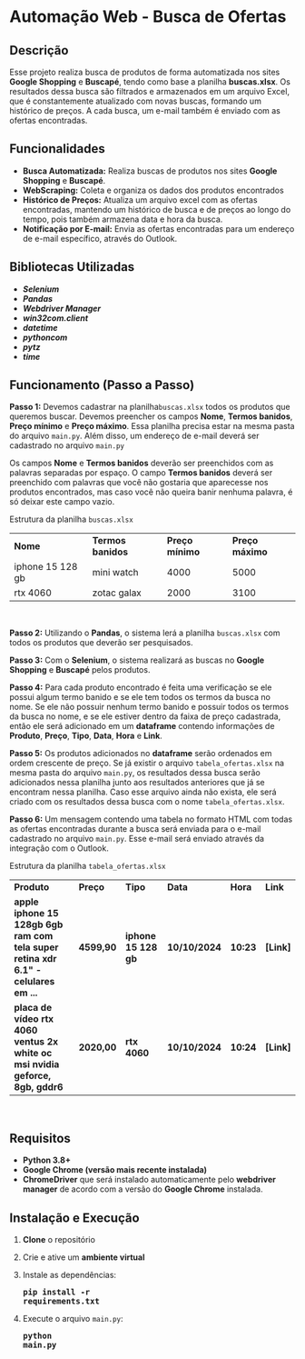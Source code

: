 # Automação Web - Busca de Ofertas
## Descrição
Esse projeto realiza busca de produtos de forma automatizada nos sites **Google Shopping** e **Buscapé**, tendo como base a planilha **buscas.xlsx**. Os resultados dessa busca são filtrados e armazenados em um arquivo Excel, que é constantemente atualizado com novas buscas, formando um histórico de preços. A cada busca, um e-mail também é enviado com as ofertas encontradas.

## Funcionalidades
- **Busca Automatizada:** Realiza buscas de produtos nos sites **Google Shopping** e **Buscapé**.
- **WebScraping:** Coleta e organiza os dados dos produtos encontrados
- **Histórico de Preços:** Atualiza um arquivo excel com as ofertas encontradas, mantendo um histórico de busca e de preços ao longo do tempo, pois também armazena data e hora da busca.
- **Notificação por E-mail:** Envia as ofertas encontradas para um endereço de e-mail específico, através do Outlook.

## Bibliotecas Utilizadas
- ***Selenium***
- ***Pandas***
- ***Webdriver Manager***
- ***win32com.client***
- ***datetime***
- ***pythoncom***
- ***pytz***
- ***time***

## Funcionamento (Passo a Passo)

**Passo 1:** Devemos cadastrar na planilha<code>buscas.xlsx</code> todos os produtos que queremos buscar. Devemos preencher os campos **Nome**, **Termos banidos**, **Preço mínimo** e **Preço máximo**. Essa planilha precisa estar na mesma pasta do arquivo <code>main.py</code>. Além disso, um endereço de e-mail deverá ser cadastrado no arquivo <code>main.py</code>

Os campos **Nome** e **Termos banidos** deverão ser preenchidos com as palavras separadas por espaço. O campo **Termos banidos** deverá ser preenchido com palavras que você não gostaria que aparecesse nos produtos encontrados, mas caso você não queira banir nenhuma palavra, é só deixar este campo vazio.

Estrutura da planilha <code>buscas.xlsx</code>
<table>
 <tr><td><b>Nome</b></td><td><b>Termos banidos</b></td><td><b>Preço mínimo</b></td><td><b>Preço máximo</b></td></tr>
 <tr><td>iphone 15 128 gb</td><td>mini watch</td><td>4000</td><td>5000</td></tr>
 <tr><td>rtx 4060</td><td>zotac galax</td><td>2000</td><td>3100</td></tr>
</table>
<br>

**Passo 2:** Utilizando o **Pandas**, o sistema lerá a planilha <code>buscas.xlsx</code> com todos os produtos que deverão ser pesquisados.

**Passo 3:** Com o **Selenium**, o sistema realizará as buscas no **Google Shopping** e **Buscapé** pelos produtos.

**Passo 4:** Para cada produto encontrado é feita uma verificação se ele possui algum termo banido e se ele tem todos os termos da busca no nome. Se ele não possuir nenhum termo banido e possuir todos os termos da busca no nome, e se ele estiver dentro da faixa de preço cadastrada, então ele será adicionado em um **dataframe** contendo informações de **Produto**, **Preço**, **Tipo**, **Data**, **Hora** e **Link**.

**Passo 5:** Os produtos adicionados no **dataframe** serão ordenados em ordem crescente de preço. Se já existir o arquivo <code>tabela_ofertas.xlsx</code> na mesma pasta do arquivo <code>main.py</code>, os resultados dessa busca serão adicionados nessa planilha junto aos resultados anteriores que já se encontram nessa planilha. Caso esse arquivo ainda não exista, ele será criado com os resultados dessa busca com o nome <code>tabela_ofertas.xlsx</code>.

**Passo 6:** Um mensagem contendo uma tabela no formato HTML com todas as ofertas encontradas durante a busca será enviada para o e-mail cadastrado no arquivo <code>main.py</code>. Esse e-mail será enviado através da integração com o Outlook.

Estrutura da planilha <code>tabela_ofertas.xlsx</code>

<table>
 <tr><td><b>Produto</b></td><td><b>Preço</b></td><td><b>Tipo</b></td><td><b>Data</b></td><td><b>Hora</b></td><td><b>Link</b></td></tr>
 
 <tr><td><b>apple iphone 15 128gb 6gb ram com tela super retina xdr 6.1" - celulares em ...
 </b></td><td><b>4599,90
 </b></td><td><b>iphone 15 128 gb
 </b></td><td><b>10/10/2024
 </b></td><td><b>10:23
 </b></td><td><b>[Link]
 </b></td></tr>

 <tr><td><b>placa de vídeo rtx 4060 ventus 2x white oc msi nvidia geforce, 8gb, gddr6
 </b></td><td><b>2020,00
 </b></td><td><b>rtx 4060
 </b></td><td><b>10/10/2024
 </b></td><td><b>10:24
 </b></td><td><b>[Link]
 </b></td></tr>

</table>
<br>

## Requisitos
- **Python 3.8+**
- **Google Chrome (versão mais recente instalada)**
- **ChromeDriver** que será instalado automaticamente pelo **webdriver manager** de acordo com a versão do **Google Chrome** instalada.

## Instalação e Execução

1. **Clone** o repositório

2. Crie e ative um **ambiente virtual**

3. Instale as dependências:
    <b><pre>pip install -r requirements.txt</pre></b>

4. Execute o arquivo <code>main.py</code>:
    <b><pre>python main.py</pre></b>